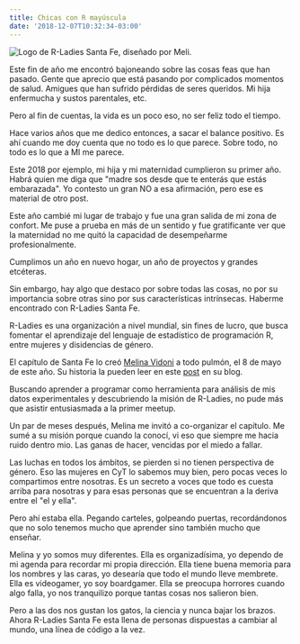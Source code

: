 ```yaml
---
title: Chicas con R mayúscula
date: '2018-12-07T10:32:34-03:00'
---
```

![Logo de R-Ladies Santa Fe, diseñado por Meli.](/img/blog/logomini.jpg)

Este fin de año me encontró bajoneando sobre las cosas feas que han pasado. Gente que aprecio que está pasando por complicados momentos de salud. Amigues que han sufrido pérdidas de seres queridos. Mi hija enfermucha y sustos parentales, etc.

Pero al fin de cuentas, la vida es un poco eso, no ser feliz todo el tiempo.

Hace varios años que me dedico entonces, a sacar el balance positivo. Es ahí cuando me doy cuenta que no todo es lo que parece. Sobre todo, no todo es lo que a MI me parece.

Este 2018 por ejemplo, mi hija y mi maternidad cumplieron su primer año. Habrá quien me diga que "madre sos desde que te enterás que estás embarazada". Yo contesto un gran NO a esa afirmación, pero ese es material de otro post.

Este año cambié mi lugar de trabajo y fue una gran salida de mi zona de confort. Me puse a prueba en más de un sentido y fue gratificante ver que la maternidad no me quitó la capacidad de desempeñarme profesionalmente.

Cumplimos un año en nuevo hogar, un año de proyectos y grandes etcéteras.

Sin embargo, hay algo que destaco por sobre todas las cosas, no por su importancia sobre otras sino por sus características intrínsecas. Haberme encontrado con R-Ladies Santa Fe.

R-Ladies es una organización a nivel mundial, sin fines de lucro, que busca fomentar el aprendizaje del lenguaje de estadístico de programación R, entre mujeres y disidencias de género. 

El capítulo de Santa Fe lo creó [Melina Vidoni](https://melvidoni.rbind.io/) a todo pulmón, el 8 de mayo de este año. Su historia la pueden leer en este [post](https://melvidoni.rbind.io/post/rladies-santa-fe-2018/) en su blog.

Buscando aprender a programar como herramienta para análisis de mis datos experimentales y descubriendo la misión de R-Ladies, no pude más que asistir entusiasmada a la primer meetup.

Un par de meses después, Melina me invitó a co-organizar el capítulo. Me sumé a su misión porque cuando la conocí, vi eso que siempre me hacia ruido dentro mio. Las ganas de hacer, vencidas por el miedo a fallar. 

Las luchas en todos los ámbitos, se pierden si no tienen perspectiva de género. Eso las mujeres en CyT lo sabemos muy bien, pero pocas veces lo compartimos entre nosotras. Es un secreto a voces que todo es cuesta arriba para nosotras y para esas personas que se encuentran a la deriva entre el "el y ella".

Pero ahí estaba ella. Pegando carteles, golpeando puertas, recordándonos que no solo tenemos mucho que aprender sino también mucho que enseñar.

Melina y yo somos muy diferentes. Ella es organizadísima, yo dependo de mi agenda para recordar mi propia dirección. Ella tiene buena memoria para los nombres y las caras, yo desearía que todo el mundo lleve membrete. Ella es videogamer, yo soy boardgamer. Ella se preocupa horrores cuando algo falla, yo nos tranquilizo porque tantas cosas nos salieron bien.

Pero a las dos nos gustan los gatos, la ciencia y nunca bajar los brazos. Ahora R-Ladies Santa Fe esta llena de personas dispuestas a cambiar al mundo, una línea de código a la vez.

